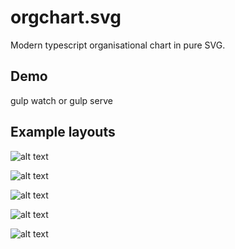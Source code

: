 # orgchart.svg
Modern typescript organisational chart in pure SVG.

## Demo

gulp watch or gulp serve


## Example layouts
![alt text][example1]

![alt text][example2]

![alt text][example3]

![alt text][example4]

![alt text][example5]





[example1]: https://zajiug-bn1305.files.1drv.com/y3mbrSSK3JtxHwyOpCwRJnssCgJwyPOI70sLtI4iB1GZpdhjm_yLArqjCkpiq1LFizL6FlmzjZAZJ7u6K__ihm1YVO_F3XarplXt6uoe1FNq_JaPmsMEY1kZetwWM90PcC1KlQqG99A7cJdJ9uuVFHJuaanLHACD36YUtfvJAAcZEc?width=1078&height=653&cropmode=none "Example nodes 1"
[example2]: https://zqjiug-bn1305.files.1drv.com/y3mJ5RQmH5Ms2i7AUi_Qz_DSnOEk08ylPzX9Bv1FOsuPLJMYfh44ES_4Por00RsDGKqPINf48OcEx88dxngG3OsI_hwhdt6htMvkj0ioCUH0EXFVbqbljRejtG66n1oFGy_Dfew_sCgeoruiu5-qp3yTnDHC1NN3qIUSPH7U0deSZY?width=1473&height=587&cropmode=none "Example nodes 2"
[example3]: https://bkjiug-bn1305.files.1drv.com/y3mGlf0eI0YcOK1wN8SviGgR5E6amPnOLm9ZnelYbjchm-i9s-JTX9xbUkzPkHKn3HWDpGhDODCKhazibdZS5Oss9dlVm2ZxdTnw6LMwDwoACeA3DaQuuMkgbfACzYTiuWk4dhEaDd70UsRjiTyO4F5f7NTULdOc-OigxWgwZmy4dI?width=589&height=580&cropmode=none "Example nodes 3"
[example4]: https://zkizga-bn1305.files.1drv.com/y3m8lmFguK5fUyf6zk27OTVVX6Ozv2X9VfkDzhnIfDeYG88Y3Dnv7twLY9J1l74QMQbZ4tDUY4z_85JK9327RNC70XULZXRfNezLRNQN2vPk6HrWw0kwedP9qtRzHbjAjo7Qk_sFIQLvFxAY9xp9utkzL7tyPDS6lQydupgAvJrCmQ?width=1052&height=587&cropmode=none "Example nodes 4"
[example5]: https://a6jiug-bn1305.files.1drv.com/y3mSwhgRzEp59e0lkhJoVUP0iR1BAudYqz9CztBeWhhUD7GFZPHn8rDOTmwzVS8Xezw8j9keAJzsJ0uPgld1MjJHhXehAps7AqE5Jh5AjdjWOiAnHLeeIVpoobL06N4YjDi5Cw0T7bt05WwJwKiI1vvaZuVUM9G3bgC6yIqpeoX_gk?width=722&height=579&cropmode=none "Example nodes 5"
